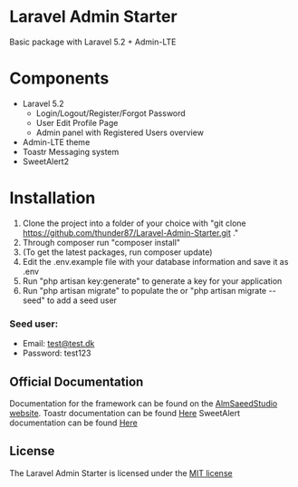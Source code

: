 # Laravel Admin Starter
Basic package with Laravel 5.2 + Admin-LTE

# Components
+ Laravel 5.2
    - Login/Logout/Register/Forgot Password
    - User Edit Profile Page
    - Admin panel with Registered Users overview
+ Admin-LTE theme
+ Toastr Messaging system
+ SweetAlert2

# Installation

1. Clone the project into a folder of your choice with
   "git clone https://github.com/thunder87/Laravel-Admin-Starter.git ."
2. Through composer run "composer install"
3. (To get the latest packages, run composer update)
4. Edit the .env.example file with your database information and save it as .env
5. Run "php artisan key:generate" to generate a key for your application
6. Run "php artisan migrate" to populate the or "php artisan migrate --seed" to add a seed user

### Seed user:
+ Email: test@test.dk
+ Password: test123

## Official Documentation

Documentation for the framework can be found on the [AlmSaeedStudio website](https://almsaeedstudio.com/themes/AdminLTE/documentation/index.html).
Toastr documentation can be found [Here](https://github.com/oriceon/toastr-5-laravel)
SweetAlert documentation can be found [Here](https://limonte.github.io/sweetalert2/)

## License

The Laravel Admin Starter is licensed under the [MIT license](http://opensource.org/licenses/MIT)
